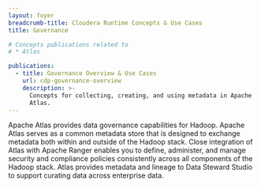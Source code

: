 ```yaml
---
layout: foyer
breadcrumb-title: Cloudera Runtime Concepts & Use Cases
title: Governance

# Concepts publications related to
# * Atlas

publications:
  - title: Governance Overview & Use Cases
    url: cdp-governance-overview
    description: >-
      Concepts for collecting, creating, and using metadata in Apache
      Atlas.
---
```

Apache Atlas provides data governance capabilities for Hadoop. Apache
Atlas serves as a common metadata store that is designed to exchange
metadata both within and outside of the Hadoop stack. Close integration
of Atlas with Apache Ranger enables you to define, administer, and
manage security and compliance policies consistently across all
components of the Hadoop stack. Atlas provides metadata and lineage to
Data Steward Studio to support curating data across enterprise data.
